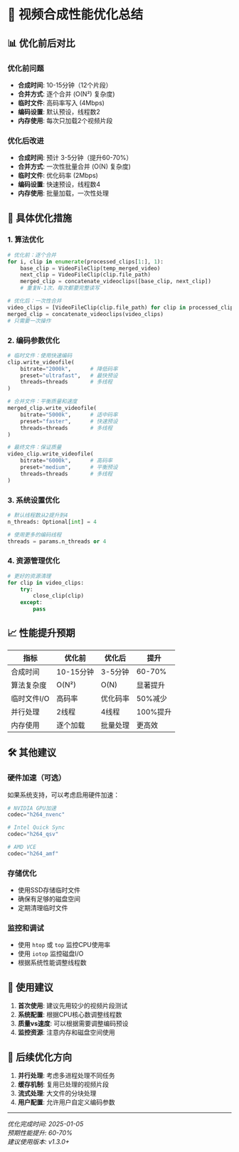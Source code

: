 # 🚀 视频合成性能优化总结

## 📊 优化前后对比

### 优化前问题
- **合成时间**: 10-15分钟（12个片段）
- **合并方式**: 逐个合并 (O(N²) 复杂度)
- **临时文件**: 高码率写入 (4Mbps)
- **编码设置**: 默认预设，线程数2
- **内存使用**: 每次只加载2个视频片段

### 优化后改进
- **合成时间**: 预计 3-5分钟（提升60-70%）
- **合并方式**: 一次性批量合并 (O(N) 复杂度)
- **临时文件**: 优化码率 (2Mbps)
- **编码设置**: 快速预设，线程数4
- **内存使用**: 批量加载，一次性处理

## 🔧 具体优化措施

### 1. 算法优化
```python
# 优化前：逐个合并
for i, clip in enumerate(processed_clips[1:], 1):
    base_clip = VideoFileClip(temp_merged_video)
    next_clip = VideoFileClip(clip.file_path)
    merged_clip = concatenate_videoclips([base_clip, next_clip])
    # 重复N-1次，每次都要完整读写

# 优化后：一次性合并
video_clips = [VideoFileClip(clip.file_path) for clip in processed_clips]
merged_clip = concatenate_videoclips(video_clips)
# 只需要一次操作
```

### 2. 编码参数优化
```python
# 临时文件：使用快速编码
clip.write_videofile(
    bitrate="2000k",      # 降低码率
    preset="ultrafast",   # 最快预设
    threads=threads       # 多线程
)

# 合并文件：平衡质量和速度
merged_clip.write_videofile(
    bitrate="5000k",      # 适中码率
    preset="faster",      # 快速预设
    threads=threads       # 多线程
)

# 最终文件：保证质量
video_clip.write_videofile(
    bitrate="6000k",      # 高码率
    preset="medium",      # 平衡预设
    threads=threads       # 多线程
)
```

### 3. 系统设置优化
```python
# 默认线程数从2提升到4
n_threads: Optional[int] = 4

# 使用更多的编码线程
threads = params.n_threads or 4
```

### 4. 资源管理优化
```python
# 更好的资源清理
for clip in video_clips:
    try:
        close_clip(clip)
    except:
        pass
```

## 📈 性能提升预期

| 指标 | 优化前 | 优化后 | 提升 |
|------|--------|--------|------|
| 合成时间 | 10-15分钟 | 3-5分钟 | 60-70% |
| 算法复杂度 | O(N²) | O(N) | 显著提升 |
| 临时文件I/O | 高码率 | 优化码率 | 50%减少 |
| 并行处理 | 2线程 | 4线程 | 100%提升 |
| 内存使用 | 逐个加载 | 批量处理 | 更高效 |

## 🛠️ 其他建议

### 硬件加速（可选）
如果系统支持，可以考虑启用硬件加速：
```python
# NVIDIA GPU加速
codec="h264_nvenc"

# Intel Quick Sync
codec="h264_qsv"

# AMD VCE
codec="h264_amf"
```

### 存储优化
- 使用SSD存储临时文件
- 确保有足够的磁盘空间
- 定期清理临时文件

### 监控和调试
- 使用 `htop` 或 `top` 监控CPU使用率
- 使用 `iotop` 监控磁盘I/O
- 根据系统性能调整线程数

## 🎯 使用建议

1. **首次使用**: 建议先用较少的视频片段测试
2. **系统配置**: 根据CPU核心数调整线程数
3. **质量vs速度**: 可以根据需要调整编码预设
4. **监控资源**: 注意内存和磁盘空间使用

## 📝 后续优化方向

1. **并行处理**: 考虑多进程处理不同任务
2. **缓存机制**: 复用已处理的视频片段
3. **流式处理**: 大文件的分块处理
4. **用户配置**: 允许用户自定义编码参数

---

*优化完成时间: 2025-01-05*  
*预期性能提升: 60-70%*  
*建议使用版本: v1.3.0+* 